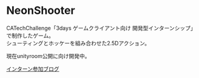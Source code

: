 # NeonShooter

CATechChallenge「3days ゲームクライアント向け 開発型インターンシップ」で制作したゲーム。  
シューティングとホッケーを組み合わせた2.5Dアクション。  

現在unityroom公開に向け開発中。  

[インターン参加ブログ](https://papyrustaro.hatenablog.jp/entry/2020/09/27/231554)